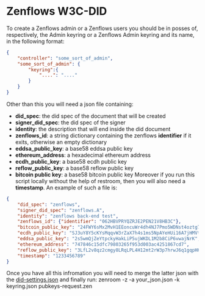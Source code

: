 # Zenflows W3C-DID

To create a Zenflows admin or a Zenflows users you should be in posses of, respectively, the Admin keyring or a Zenflows Admin keyring and its name, in the following format:
```json
{
    "controller": "some_sort_of_admin",
    "some_sort_of_admin": {
        "keyring":{
            "....": "...."
        }
    }
}
```
Other than this you will need a json file containing:
- **did_spec**: the did spec of the document that will be created
- **signer_did_spec**: the did spec of the signer
- **identity**: the description that will end inside the did document
- **zenflows_id**: a string dictionary containing the zenflows **identifier** if it exits, otherwise an empty dictionary
- **eddsa_public_key**: a base58 eddsa public key
- **ethereum_address**: a hexadecimal ethereum address
- **ecdh_public_key**: a base58 ecdh public key
- **reflow_public_key**: a base58 reflow public key
- **bitcoin public key**: a base58 bitcoin public key
Moreover if you run this script locally without the help of restroom, then you will also need a **timestamp**. An example of such a file is:
```json
{
    "did_spec": "zenflows",
    "signer_did_spec": "zenflows.A",
    "identity": "zenflows back-end test",
    "zenflows_id": {"identifier": "062HBVPRYQZRJE2PEN21V8HB3C"},
    "bitcoin_public_key": "24FWY6sMx2MvH1EEoncuWr4dh4NJ7Pmo5WDNst4oztg7s",
    "ecdh_public_key": "SJ3uY8Y5cKYsMqqvW3rZaX7h4s1ms5NpAYeHUi16A7jHMVtwSF3Gdzafh9XmvGz6uNksBnaU5fvarDw1mZF2Nkjz",
    "eddsa_public_key": "2s5wmQjZeYtpckyHakLiP5ujWKDL1M2b8CiP6vwajNrK",
    "ethereum_address": "747846c15dfc79803265f953d003ac4251867cd7",
    "reflow_public_key": "3LfL2v8qz2cmgy8LRqLPL4H12mt2rW3p7hrwJ6q1gqpHKyXWovkCutsJRsLxkrgHwQ233gouwWFmzshS5EnK9dah92855jzaqV4fD53svqLBrxdV2nt44aEMuWoXYSwA4dmTwHXpgsyQuCsn6uNewbF5VLcesqJubzHf4XvVF9249F1HVLmMR7oCKVBnCw3pTB2HrcmSJaSdKu88rJbzELTvdMLbXXyEcCvYDT3HhzGXNv9BBTo9ZXQGw1CSCCyDrCNMYe",
    "timestamp": "1233456789"
}
```

Once you have all this infromation you will need to merge the latter json with the [did-settings.json](./did-settings.json) and finally run:
zenroom -z -a your_json.json -k keyring.json pubkeys-request.zen 